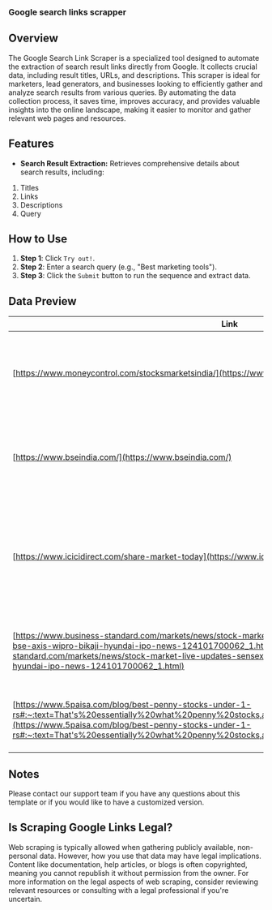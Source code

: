 ### Google search links scrapper

## Overview

The Google Search Link Scraper is a specialized tool designed to automate the extraction of search result links directly from Google. It collects crucial data, including result titles, URLs, and descriptions. This scraper is ideal for marketers, lead generators, and businesses looking to efficiently gather and analyze search results from various queries. By automating the data collection process, it saves time, improves accuracy, and provides valuable insights into the online landscape, making it easier to monitor and gather relevant web pages and resources.

## Features

- **Search Result Extraction:** Retrieves comprehensive details about search results, including:

1. Titles
2. Links
3. Descriptions
4. Query

## How to Use

1. **Step 1**: Click `Try out!`.
2. **Step 2**: Enter a search query (e.g., "Best marketing tools").
3. **Step 3**: Click the `Submit` button to run the sequence and extract data.

## Data Preview

| Link                                                                                                                                                                                                                                                                                                                               | Query        | Title                                         | Description                                                                                                       |
| ---------------------------------------------------------------------------------------------------------------------------------------------------------------------------------------------------------------------------------------------------------------------------------------------------------------------------------- | ------------ | --------------------------------------------- | ----------------------------------------------------------------------------------------------------------------- |
| [https://www.moneycontrol.com/stocksmarketsindia/](https://www.moneycontrol.com/stocksmarketsindia/)                                                                                                                                                                                                                               | Stock market | Stock Market Live News Update                 | Sensex down 300 pts, Nifty at 24,850; Bajaj Auto, RIL, RVNL, NALCO most active.                                   |
| [https://www.bseindia.com/](https://www.bseindia.com/)                                                                                                                                                                                                                                                                             | Stock market | BSE (formerly Bombay Stock Exchange)          | LIVE stock/share market updates from Asia's premier stock exchange.                                               |
| [https://www.icicidirect.com/share-market-today](https://www.icicidirect.com/share-market-today)                                                                                                                                                                                                                                   | Stock market | Stock Market Today: Live BSE, NSE & Nifty     | Get Live Updates on BSE/NSE, Nifty/Sensex Share Price, Global Indices, Top Gainers and Losers Stocks & much more. |
| [https://www.business-standard.com/markets/news/stock-market-live-updates-sensex-gift-nifty-today-nse-bse-axis-wipro-bikaji-hyundai-ipo-news-124101700062_1.html](https://www.business-standard.com/markets/news/stock-market-live-updates-sensex-gift-nifty-today-nse-bse-axis-wipro-bikaji-hyundai-ipo-news-124101700062_1.html) | Stock market | Stock Market LIVE Updates: Sensex nearly flat | Sensex nearly flat at 81,500; Nifty red at 24,950; Bajaj Auto down 7%.                                            |
| [https://www.5paisa.com/blog/best-penny-stocks-under-1-rs#:~:text=That's%20essentially%20what%20penny%20stocks,a%20relatively%20small%20market%20value.](https://www.5paisa.com/blog/best-penny-stocks-under-1-rs#:~:text=That's%20essentially%20what%20penny%20stocks,a%20relatively%20small%20market%20value.)                   | Stock market | Top 10 Penny Stocks Under 1 Rs to Buy Online  | No description available                                                                                          |

## Notes

Please contact our support team if you have any questions about this template or if you would like to have a customized version.

## Is Scraping Google Links Legal?

Web scraping is typically allowed when gathering publicly available, non-personal data. However, how you use that data may have legal implications. Content like documentation, help articles, or blogs is often copyrighted, meaning you cannot republish it without permission from the owner. For more information on the legal aspects of web scraping, consider reviewing relevant resources or consulting with a legal professional if you're uncertain.
